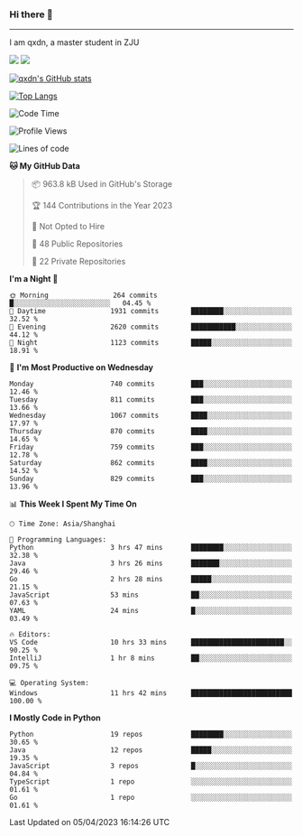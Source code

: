 ### Hi there 👋
---

I am qxdn, a master student in ZJU

[![](https://img.shields.io/badge/blog-qxdn-brightgreen?style=for-the-badge&logo=hexo)](https://qianxu.run) [![](https://img.shields.io/badge/bilibili-qxdn-ff69b4?style=for-the-badge&logo=Bilibili)](https://space.bilibili.com/11674667)


[![qxdn's GitHub stats](https://github-readme-stats.vercel.app/api?username=qxdn&count_private=true&show_icons=true)](https://github.com/qxdn)

[![Top Langs](https://github-readme-stats.vercel.app/api/top-langs/?username=qxdn&layout=compact)](https://github.com/qxdn)

<!--START_SECTION:waka-->
![Code Time](http://img.shields.io/badge/Code%20Time-949%20hrs%2023%20mins-blue)

![Profile Views](http://img.shields.io/badge/Profile%20Views-1-blue)

![Lines of code](https://img.shields.io/badge/From%20Hello%20World%20I%27ve%20Written-10.3%20million%20lines%20of%20code-blue)

**🐱 My GitHub Data** 

> 📦 963.8 kB Used in GitHub's Storage 
 > 
> 🏆 144 Contributions in the Year 2023
 > 
> 🚫 Not Opted to Hire
 > 
> 📜 48 Public Repositories 
 > 
> 🔑 22 Private Repositories 
 > 
**I'm a Night 🦉** 

```text
🌞 Morning                264 commits         █░░░░░░░░░░░░░░░░░░░░░░░░   04.45 % 
🌆 Daytime                1931 commits        ████████░░░░░░░░░░░░░░░░░   32.52 % 
🌃 Evening                2620 commits        ███████████░░░░░░░░░░░░░░   44.12 % 
🌙 Night                  1123 commits        █████░░░░░░░░░░░░░░░░░░░░   18.91 % 
```
📅 **I'm Most Productive on Wednesday** 

```text
Monday                   740 commits         ███░░░░░░░░░░░░░░░░░░░░░░   12.46 % 
Tuesday                  811 commits         ███░░░░░░░░░░░░░░░░░░░░░░   13.66 % 
Wednesday                1067 commits        ████░░░░░░░░░░░░░░░░░░░░░   17.97 % 
Thursday                 870 commits         ████░░░░░░░░░░░░░░░░░░░░░   14.65 % 
Friday                   759 commits         ███░░░░░░░░░░░░░░░░░░░░░░   12.78 % 
Saturday                 862 commits         ████░░░░░░░░░░░░░░░░░░░░░   14.52 % 
Sunday                   829 commits         ███░░░░░░░░░░░░░░░░░░░░░░   13.96 % 
```


📊 **This Week I Spent My Time On** 

```text
🕑︎ Time Zone: Asia/Shanghai

💬 Programming Languages: 
Python                   3 hrs 47 mins       ████████░░░░░░░░░░░░░░░░░   32.38 % 
Java                     3 hrs 26 mins       ███████░░░░░░░░░░░░░░░░░░   29.46 % 
Go                       2 hrs 28 mins       █████░░░░░░░░░░░░░░░░░░░░   21.15 % 
JavaScript               53 mins             ██░░░░░░░░░░░░░░░░░░░░░░░   07.63 % 
YAML                     24 mins             █░░░░░░░░░░░░░░░░░░░░░░░░   03.49 % 

🔥 Editors: 
VS Code                  10 hrs 33 mins      ███████████████████████░░   90.25 % 
IntelliJ                 1 hr 8 mins         ██░░░░░░░░░░░░░░░░░░░░░░░   09.75 % 

💻 Operating System: 
Windows                  11 hrs 42 mins      █████████████████████████   100.00 % 
```

**I Mostly Code in Python** 

```text
Python                   19 repos            ████████░░░░░░░░░░░░░░░░░   30.65 % 
Java                     12 repos            █████░░░░░░░░░░░░░░░░░░░░   19.35 % 
JavaScript               3 repos             █░░░░░░░░░░░░░░░░░░░░░░░░   04.84 % 
TypeScript               1 repo              ░░░░░░░░░░░░░░░░░░░░░░░░░   01.61 % 
Go                       1 repo              ░░░░░░░░░░░░░░░░░░░░░░░░░   01.61 % 
```




 Last Updated on 05/04/2023 16:14:26 UTC
<!--END_SECTION:waka-->

<!--
**qxdn/qxdn** is a ✨ _special_ ✨ repository because its `README.md` (this file) appears on your GitHub profile.

Here are some ideas to get you started:

- 🔭 I’m currently working on ...
- 🌱 I’m currently learning ...
- 👯 I’m looking to collaborate on ...
- 🤔 I’m looking for help with ...
- 💬 Ask me about ...
- 📫 How to reach me: ...
- 😄 Pronouns: ...
- ⚡ Fun fact: ...
-->
